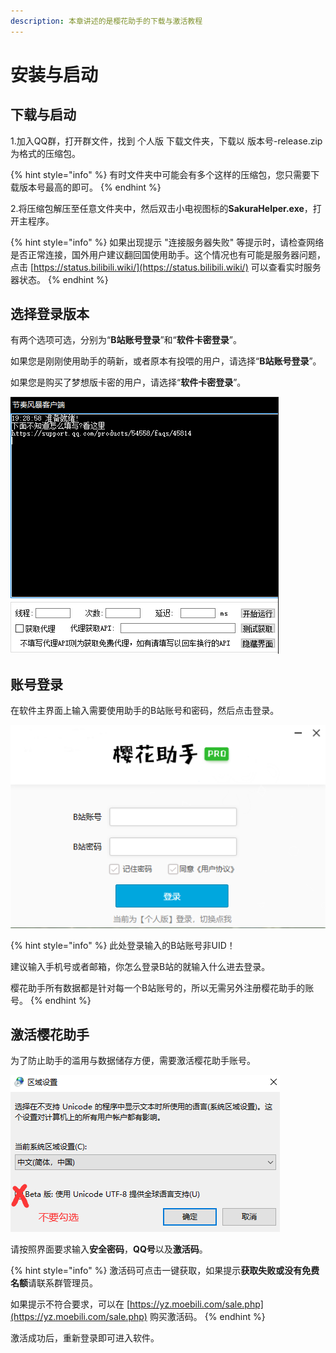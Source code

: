 ```yaml
---
description: 本章讲述的是樱花助手的下载与激活教程
---
```


# 安装与启动

## 下载与启动

1.加入QQ群，打开群文件，找到 个人版 下载文件夹，下载以 版本号-release.zip 为格式的压缩包。

{% hint style="info" %}
有时文件夹中可能会有多个这样的压缩包，您只需要下载版本号最高的即可。
{% endhint %}

2.将压缩包解压至任意文件夹中，然后双击小电视图标的**SakuraHelper.exe**，打开主程序。

{% hint style="info" %}
如果出现提示 "连接服务器失败" 等提示时，请检查网络是否正常连接，国外用户建议翻回国使用助手。这个情况也有可能是服务器问题，点击 [https://status.bilibili.wiki/](https://status.bilibili.wiki/) 可以查看实时服务器状态。
{% endhint %}

## 选择登录版本

有两个选项可选，分别为“**B站账号登录**”和“**软件卡密登录**”。



如果您是刚刚使用助手的萌新，或者原本有投喂的用户，请选择“**B站账号登录**”。

如果您是购买了梦想版卡密的用户，请选择“**软件卡密登录**”。

![](../.gitbook/assets/image%20%2814%29.png)

## 账号登录

在软件主界面上输入需要使用助手的B站账号和密码，然后点击登录。

![&#x8F6F;&#x4EF6;&#x4E3B;&#x754C;&#x9762;&#x793A;&#x610F;&#x56FE;](../.gitbook/assets/image%20%2824%29.png)

{% hint style="info" %}
此处登录输入的B站账号非UID！

建议输入手机号或者邮箱，你怎么登录B站的就输入什么进去登录。

樱花助手所有数据都是针对每一个B站账号的，所以无需另外注册樱花助手的账号。
{% endhint %}

## 激活樱花助手

为了防止助手的滥用与数据储存方便，需要激活樱花助手账号。

![&#x6FC0;&#x6D3B;&#x8D26;&#x53F7;&#x754C;&#x9762;&#x793A;&#x610F;&#x56FE;](../.gitbook/assets/image%20%2822%29.png)

请按照界面要求输入**安全密码**，**QQ号**以及**激活码**。

{% hint style="info" %}
激活码可点击一键获取，如果提示**获取失败或没有免费名额**请联系群管理员。

如果提示不符合要求，可以在 [https://yz.moebili.com/sale.php](https://yz.moebili.com/sale.php) 购买激活码。
{% endhint %}

激活成功后，重新登录即可进入软件。

